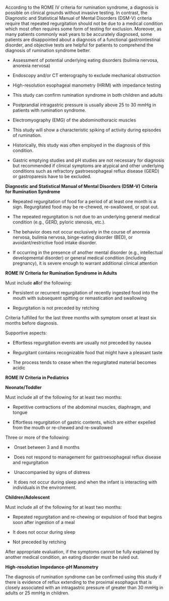 According to the ROME IV criteria for rumination syndrome, a diagnosis is possible on clinical grounds without invasive testing. In contrast, the Diagnostic and Statistical Manual of Mental Disorders (DSM-V) criteria require that repeated regurgitation should not be due to a medical condition which most often requires some form of testing for exclusion. Moreover, as many patients commonly wait years to be accurately diagnosed, some patients are disappointed about a diagnosis of a functional gastrointestinal disorder, and objective tests are helpful for patients to comprehend the diagnosis of rumination syndrome better.

- Assessment of potential underlying eating disorders (bulimia nervosa, anorexia nervosa)

- Endoscopy and/or CT enterography to exclude mechanical obstruction

- High-resolution esophageal manometry (HRIM) with impedance testing

- This study can confirm rumination syndrome in both children and adults
- Postprandial intragastric pressure is usually above 25 to 30 mmHg in patients with rumination syndrome.

- Electromyography (EMG) of the abdominothoracic muscles

- This study will show a characteristic spiking of activity during episodes of rumination.
- Historically, this study was often employed in the diagnosis of this condition.

- Gastric emptying studies and pH studies are not necessary for diagnosis but recommended if clinical symptoms are atypical and other underlying conditions such as refractory gastroesophageal reflux disease (GERD) or gastroparesis have to be excluded.

**Diagnostic and Statistical Manual of Mental Disorders (DSM-V) Criteria for Rumination Syndrome**

- Repeated regurgitation of food for a period of at least one month is a sign. Regurgitated food may be re-chewed, re-swallowed, or spat out.

- The repeated regurgitation is not due to an underlying general medical condition (e.g., GERD, pyloric stenosis, etc.).

- The behavior does not occur exclusively in the course of anorexia nervosa, bulimia nervosa, binge-eating disorder (BED), or avoidant/restrictive food intake disorder.

- If occurring in the presence of another mental disorder (e.g., intellectual developmental disorder) or general medical condition (including pregnancy), it is severe enough to warrant additional clinical attention

**ROME IV Criteria for Rumination Syndrome in Adults**

Must include **all**of the following:

- Persistent or recurrent regurgitation of recently ingested food into the mouth with subsequent spitting or remastication and swallowing

- Regurgitation is not preceded by retching

Criteria fulfilled for the last three months with symptom onset at least six months before diagnosis.

Supportive aspects:

- Effortless regurgitation events are usually not preceded by nausea

- Regurgitant contains recognizable food that might have a pleasant taste

- The process tends to cease when the regurgitated material becomes acidic

**ROME IV Criteria in Pediatrics**

**Neonate/Toddler**

Must include all of the following for at least two months:

- Repetitive contractions of the abdominal muscles, diaphragm, and tongue

- Effortless regurgitation of gastric contents, which are either expelled from the mouth or re-chewed and re-swallowed

Three or more of the following:

-  Onset between 3 and 8 months

-  Does not respond to management for gastroesophageal reflux disease and regurgitation

-  Unaccompanied by signs of distress

-  It does not occur during sleep and when the infant is interacting with individuals in the environment.

**Children/Adolescent**

Must include all of the following for at least two months:

- Repeated regurgitation and re-chewing or expulsion of food that begins soon after ingestion of a meal

- It does not occur during sleep

- Not preceded by retching

After appropriate evaluation, if the symptoms cannot be fully explained by another medical condition, an eating disorder must be ruled out.

**High-resolution Impedance-pH Manometry**

The diagnosis of rumination syndrome can be confirmed using this study if there is evidence of reflux extending to the proximal esophagus that is closely associated with an intragastric pressure of greater than 30 mmHg in adults or 25 mmHg in children.